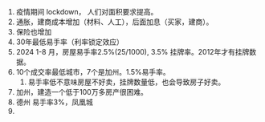 
1. 疫情期间 lockdown， 人们对面积要求提高。
2. 通胀，建商成本增加（材料、人工），后面加息（买家，建商）。
3. 保险也增加
4. 30年最低易手率（利率锁定效应）
5. 2024 1-8 月，房屋易手率2.5%(25/1000), 3.5% 挂牌率。2012年才有挂牌数据。
6. 10个成交率最低城市，7个是加州。1.5%易手率。
   1. 易手率低不意味房屋不好卖，挂牌数量低，也会导致房子好卖。
7. 加州，建造一个低于100万多房产很困难。
8. 德州 易手率3%，凤凰城
9. 